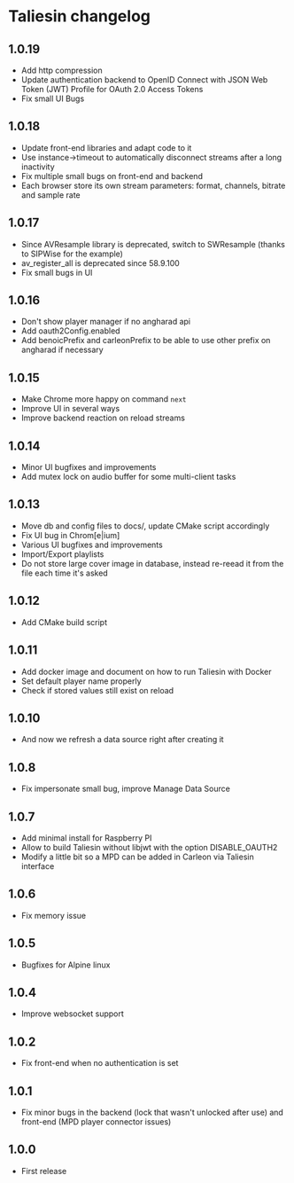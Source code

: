 # Taliesin changelog

## 1.0.19

- Add http compression
- Update authentication backend to OpenID Connect with JSON Web Token (JWT) Profile for OAuth 2.0 Access Tokens
- Fix small UI Bugs

## 1.0.18

- Update front-end libraries and adapt code to it
- Use instance->timeout to automatically disconnect streams after a long inactivity
- Fix multiple small bugs on front-end and backend
- Each browser store its own stream parameters: format, channels, bitrate and sample rate

## 1.0.17

- Since AVResample library is deprecated, switch to SWResample (thanks to SIPWise for the example)
- av_register_all is deprecated since 58.9.100
- Fix small bugs in UI

## 1.0.16

- Don't show player manager if no angharad api
- Add oauth2Config.enabled
- Add benoicPrefix and carleonPrefix to be able to use other prefix on angharad if necessary

## 1.0.15

- Make Chrome more happy on command `next`
- Improve UI in several ways
- Improve backend reaction on reload streams

## 1.0.14

- Minor UI bugfixes and improvements
- Add mutex lock on audio buffer for some multi-client tasks

## 1.0.13

- Move db and config files to docs/, update CMake script accordingly
- Fix UI bug in Chrom[e|ium]
- Various UI bugfixes and improvements
- Import/Export playlists
- Do not store large cover image in database, instead re-reead it from the file each time it's asked

## 1.0.12

- Add CMake build script

## 1.0.11

- Add docker image and document on how to run Taliesin with Docker
- Set default player name properly 
- Check if stored values still exist on reload

## 1.0.10

- And now we refresh a data source right after creating it

## 1.0.8

- Fix impersonate small bug, improve Manage Data Source

## 1.0.7

- Add minimal install for Raspberry PI
- Allow to build Taliesin without libjwt with the option DISABLE_OAUTH2
- Modify a little bit so a MPD can be added in Carleon via Taliesin interface

## 1.0.6

- Fix memory issue

## 1.0.5

- Bugfixes for Alpine linux

## 1.0.4

- Improve websocket support

## 1.0.2

- Fix front-end when no authentication is set

## 1.0.1

- Fix minor bugs in the backend (lock that wasn't unlocked after use) and front-end (MPD player connector issues)

## 1.0.0

- First release
